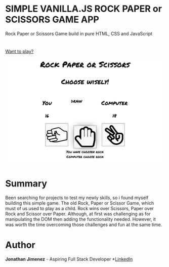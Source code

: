 # SIMPLE VANILLA.JS ROCK PAPER or SCISSORS GAME APP

Rock Paper or Scissors Game build in pure HTML, CSS and JavaScript

#

[Want to play?](https://jonathanj101.github.io/Rock-paper-scissors-game/main.html)

![](/images/gameScreenShot.png)

# Summary

Been searching for projects to test my newly skills, so i found myself building this simple game. The old Rock, Paper or Scissor Game, which must of us used to play as a child. Rock wins over Scissors, Paper over Rock and Scissor over Paper. Although, at first was challenging as for manipulating the DOM then adding the functionality needed. However, it was worth the time overcoming those challenges and fun at the same time.

# Author

**Jonathan Jimenez** - Aspiring Full Stack Developer \*[LinkedIn](linkedin.com/in/jonathan-jimenez101)
